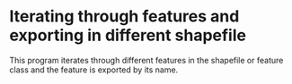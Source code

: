 # Iterating through features and exporting in different shapefile

This program iterates through different features in the shapefile or feature class and the feature is exported by its name.
